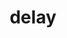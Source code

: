 ---
title: delay
permalink: /docs/StandardLibrary#delay
parent: Standard Library
has_children: false
nav_order: 2
---